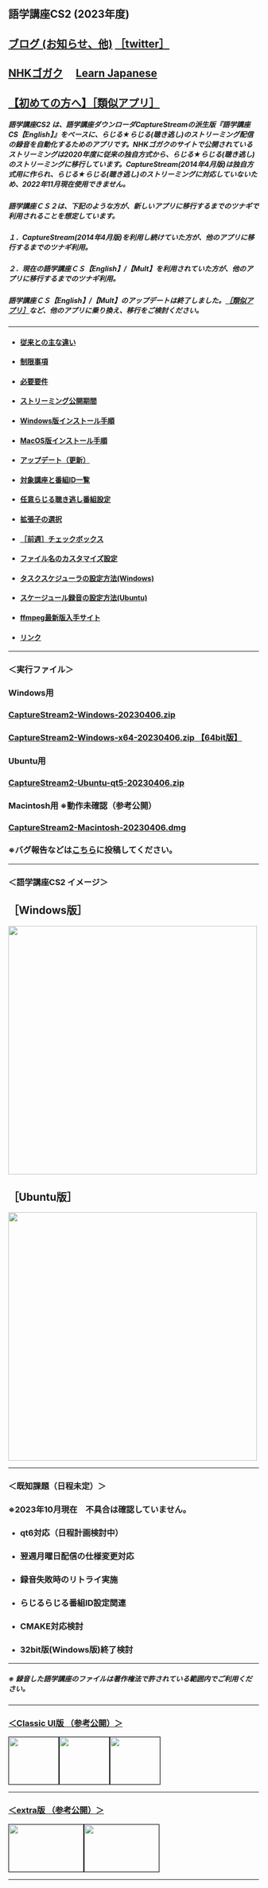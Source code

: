 ## 語学講座CS2 (2023年度)    
## [ブログ (お知らせ、他)](https://csreviser.github.io/CS2-blog/)  [［twitter］](https://twitter.com/CSReviser) 
## [NHKゴガク](https://www.nhk.or.jp/gogaku/) 　[Learn Japanese](https://www3.nhk.or.jp/nhkworld/en/learnjapanese/)
## [【初めての方へ】](https://csreviser.github.io/CaptureStream2/introduction)[［類似アプリ］](https://csreviser.github.io/CaptureStream2/application)          
##### 語学講座CS2 は、語学講座ダウンローダCaptureStreamの派生版『語学講座CS【English】』をベースに、らじる★らじる(聴き逃し)のストリーミング配信の録音を自動化するためのアプリです。NHKゴガクのサイトで公開されているストリーミングは2020年度に従来の独自方式から、らじる★らじる(聴き逃し)のストリーミングに移行しています。CaptureStream(2014年4月版)は独自方式用に作られ、らじる★らじる(聴き逃し)のストリーミングに対応していないため、2022年11月現在使用できません。
##### 語学講座ＣＳ２は、下記のような方が、新しいアプリに移行するまでのツナギで利用されることを想定しています。             
##### １．CaptureStream(2014年4月版)を利用し続けていた方が、他のアプリに移行するまでのツナギ利用。
##### ２．現在の語学講座ＣＳ【English】/【Mult】を利用されていた方が、他のアプリに移行するまでのツナギ利用。
##### 語学講座ＣＳ【English】/【Mult】のアップデートは終了しました。[［類似アプリ］](https://csreviser.github.io/CaptureStream2/application)など、他のアプリに乗り換え、移行をご検討ください。   

***
* #### [従来との主な違い](https://csreviser.github.io/CaptureStream2/CS_vs_CS2) 
* #### [制限事項](https://csreviser.github.io/CaptureStream2/limitations) 
* #### [必要要件](https://csreviser.github.io/CaptureStream2/requirements) 
* #### [ストリーミング公開期間](https://csreviser.github.io/CaptureStream2/Streaming_period) 
* #### [Windows版インストール手順](https://csreviser.github.io/CaptureStream2/install_win) 
* #### [MacOS版インストール手順](https://csreviser.github.io/CaptureStream2/install_mac) 
* #### [アップデート（更新）](https://csreviser.github.io/CaptureStream2/update) 
* #### [対象講座と番組ID一覧](https://csreviser.github.io/CaptureStream2/courses_name) 
* #### [任意らじる聴き逃し番組設定](https://csreviser.github.io/CaptureStream2/SETTING_COURSES) 
* #### [拡張子の選択](https://csreviser.github.io/CaptureStream2/SETTING_extension) 
* #### [［前週］チェックボックス](https://csreviser.github.io/CaptureStream2/last_week)
* #### [ファイル名のカスタマイズ設定](https://csreviser.github.io/CaptureStream2/file_name)
* #### [タスクスケジューラの設定方法(Windows)](https://csreviser.github.io/CaptureStream2/scheduler-win)
* #### [スケージュール録音の設定方法(Ubuntu)](https://csreviser.github.io/CaptureStream2/scheduler-linux)
* #### [ffmpeg最新版入手サイト](https://csreviser.github.io/CaptureStream2/FFMPEG)
* #### [リンク](https://csreviser.github.io/CaptureStream2/link)


***
### ＜実行ファイル＞
### Windows用
### [CaptureStream2-Windows-20230406.zip](https://github.com/CSReviser/CaptureStream2/releases/download/20230406/CaptureStream2-Windows-20230406.zip)
### [CaptureStream2-Windows-x64-20230406.zip 【64bit版】](https://github.com/CSReviser/CaptureStream2/releases/download/20230406/CaptureStream2-Windows-x64-20230406.zip) 　　　　　　　　　　　　　　　　　　
### Ubuntu用
### [CaptureStream2-Ubuntu-qt5-20230406.zip](https://github.com/CSReviser/CaptureStream2/releases/download/20230406/CaptureStream2-Ubuntu-qt5-20230406.zip)
### Macintosh用 ※動作未確認（参考公開）
### [CaptureStream2-Macintosh-20230406.dmg](https://github.com/CSReviser/CaptureStream2/releases/download/20230406/CaptureStream2-Macintosh-20230406.dmg)

### ※バグ報告などは[こちら](https://github.com/CSReviser/CaptureStream2/discussions/3)に投稿してください。


***
### ＜語学講座CS2 イメージ＞
## ［Windows版］
<img src="https://user-images.githubusercontent.com/46049273/208038239-f4ef280e-92f5-4e10-98f3-46d7765acaf3.png" width="500"> 

## ［Ubuntu版］
<img src="https://user-images.githubusercontent.com/46049273/204998600-0588a130-0c18-48c9-a07d-af87f2f15a4f.png" width="500"> 


***
### ＜既知課題（日程未定）＞
### ※2023年10月現在　不具合は確認していません。
* ### qt6対応（日程計画検討中）
* ### 翌週月曜日配信の仕様変更対応
* ### 録音失敗時のリトライ実施
* ### らじるらじる番組ID設定関連
* ### CMAKE対応検討
* ### 32bit版(Windows版)終了検討

***
##### ※ 録音した語学講座のファイルは著作権法で許されている範囲内でご利用ください。                     
***
### [＜Classic UI版 （参考公開）＞](https://csreviser.github.io/CaptureStream2-Classic/)     

<img src="https://user-images.githubusercontent.com/46049273/215409469-60aa60a4-3057-4dcc-a838-bc416ce18d6c.png" width="100" height="95" border="1"><img src="https://user-images.githubusercontent.com/46049273/217703729-a7ae416f-f6d3-4a5c-bc55-1689e7d81ea9.png" width="100" height="95" border="1"><img src="https://user-images.githubusercontent.com/46049273/217985608-3667070b-f8e2-4aea-8782-480ffe6f2b12.png" width="100" height="95" border="1">

***
### [＜extra版 （参考公開）＞](https://csreviser.github.io/CaptureStream2-extra/)                     
<img src="https://user-images.githubusercontent.com/46049273/219273475-d5a3ec0b-d1ae-4523-a50e-3ab0fc1dec92.png" width="150" height="95" border="1"><img src="https://user-images.githubusercontent.com/46049273/219273859-02f739d2-3ce0-4e2d-b4fc-70ed6c1cc340.png" width="150" height="95" border="1">


***

 <link rel="shortcut icon" type="image/x-icon" href="https://avatars.githubusercontent.com/u/46049273?v=4">
 <meta name="twitter:image:src" content="https://avatars.githubusercontent.com/u/46049273?v=4">
